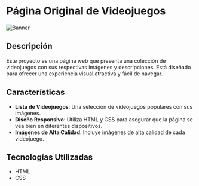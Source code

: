 # Página Original de Videojuegos 

![Banner](https://www.google.com/url?sa=i&url=https%3A%2F%2Fwww.youtube.com%2Fwatch%3Fv%3DVSLSvEjDm5s&psig=AOvVaw1gpQIu7pTw0zdGmTB3Z_-S&ust=1720036077459000&source=images&cd=vfe&opi=89978449&ved=0CBAQjRxqFwoTCIivoO-PiYcDFQAAAAAdAAAAABAE)

## Descripción

Este proyecto es una página web que presenta una colección de videojuegos con sus respectivas imágenes y descripciones. Está diseñado para ofrecer una experiencia visual atractiva y fácil de navegar.

## Características

- **Lista de Videojuegos**: Una selección de videojuegos populares con sus imágenes.
- **Diseño Responsivo**: Utiliza HTML y CSS para asegurar que la página se vea bien en diferentes dispositivos.
- **Imágenes de Alta Calidad**: Incluye imágenes de alta calidad de cada videojuego.

## Tecnologías Utilizadas

- HTML
- CSS
